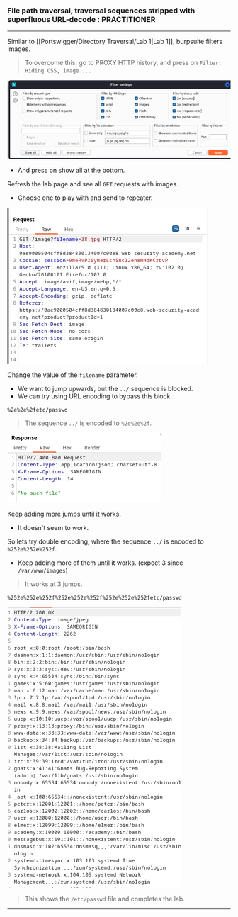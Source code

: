 
### File path traversal, traversal sequences stripped with superfluous URL-decode : PRACTITIONER

---

Similar to [[Portswigger/Directory Traversal/Lab 1|Lab 1]], burpsuite filters images.

> To overcome this, go to PROXY HTTP history, and press on `Filter: Hiding CSS, image ...`

![show-all](./screenshots/show-all.png)
- And press on show all at the bottom.

Refresh the lab page and see all `GET` requests with images.
- Choose one to play with and send to repeater.

![lab4-get-req](./screenshots/get-req.png)

Change the value of the `filename` parameter.
- We want to jump upwards, but the `../` sequence is blocked.
- We can try using URL encoding to bypass this block.
```
%2e%2e%2fetc/passwd
```

> The sequence `../`  is encoded to `%2e%2e%2f`.

![err-400](./screenshots/err-400.png)

Keep adding more jumps until it works.
- It doesn't seem to work.

So lets try double encoding, where the sequence `../` is encoded to `%252e%252e%252f`.
- Keep adding more of them until it works. (expect 3 since `/var/www/images`)

> It works at 3 jumps.

```
%252e%252e%252f%252e%252e%252f%252e%252e%252fetc/passwd
```

![etc-passwd](./screenshots/etc-passwd.png)

> This shows the `/etc/passwd` file and completes the lab.

---
